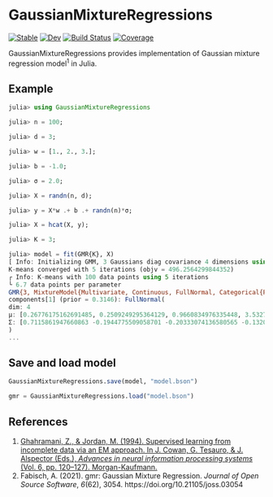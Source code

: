 # GaussianMixtureRegressions

[![Stable](https://img.shields.io/badge/docs-stable-blue.svg)](https://yuehhua.github.io/GaussianMixtureRegressions.jl/stable/)
[![Dev](https://img.shields.io/badge/docs-dev-blue.svg)](https://yuehhua.github.io/GaussianMixtureRegressions.jl/dev/)
[![Build Status](https://github.com/yuehhua/GaussianMixtureRegressions.jl/actions/workflows/CI.yml/badge.svg?branch=main)](https://github.com/yuehhua/GaussianMixtureRegressions.jl/actions/workflows/CI.yml?query=branch%3Amain)
[![Coverage](https://codecov.io/gh/yuehhua/GaussianMixtureRegressions.jl/branch/main/graph/badge.svg)](https://codecov.io/gh/yuehhua/GaussianMixtureRegressions.jl)

GaussianMixtureRegressions provides implementation of Gaussian mixture regression model<sup>1</sup> in Julia.

## Example

```julia
julia> using GaussianMixtureRegressions

julia> n = 100;

julia> d = 3;

julia> w = [1., 2., 3.];

julia> b = -1.0;

julia> σ = 2.0;

julia> X = randn(n, d);

julia> y = X*w .+ b .+ randn(n)*σ;

julia> X = hcat(X, y);

julia> K = 3;

julia> model = fit(GMR{K}, X)
[ Info: Initializing GMM, 3 Gaussians diag covariance 4 dimensions using 100 data points
K-means converged with 5 iterations (objv = 496.2564299844352)
┌ Info: K-means with 100 data points using 5 iterations
└ 6.7 data points per parameter
GMR{3, MixtureModel{Multivariate, Continuous, FullNormal, Categorical{Float64, Vector{Float64}}}}(MixtureModel{FullNormal}(K = 3)
components[1] (prior = 0.3146): FullNormal(
dim: 4
μ: [0.26776175162691485, 0.2509249295364129, 0.9660834976335448, 3.532775397209546]
Σ: [0.7115861947660863 -0.1944775509058701 -0.20333074136580565 -0.13206921117259834; -0.1944775509058701 0.8514434620519014 0.011086817365474606 1.2602845902443185; -0.20333074136580565 0.011086817365474606 0.2348133924977131 0.3688123774069542; -0.13206921117259834 1.2602845902443185 0.3688123774069542 5.354242427805917]
)
...
```

## Save and load model

```julia
GaussianMixtureRegressions.save(model, "model.bson")

gmr = GaussianMixtureRegressions.load("model.bson")
```

## References

1. [Ghahramani, Z., & Jordan, M. (1994). Supervised learning from incomplete data via an EM approach. In J. Cowan, G. Tesauro, & J. Alspector (Eds.), *Advances in neural information processing systems* (Vol. 6, pp. 120–127). Morgan-Kaufmann.](https://proceedings.neurips.cc/paper/1993/file/f2201f5191c4e92cc5af043eebfd0946-Paper.pdf)
2. <div class="csl-entry">Fabisch, A. (2021). gmr: Gaussian Mixture Regression. <i>Journal of Open Source Software</i>, <i>6</i>(62), 3054. https://doi.org/10.21105/joss.03054</div>

